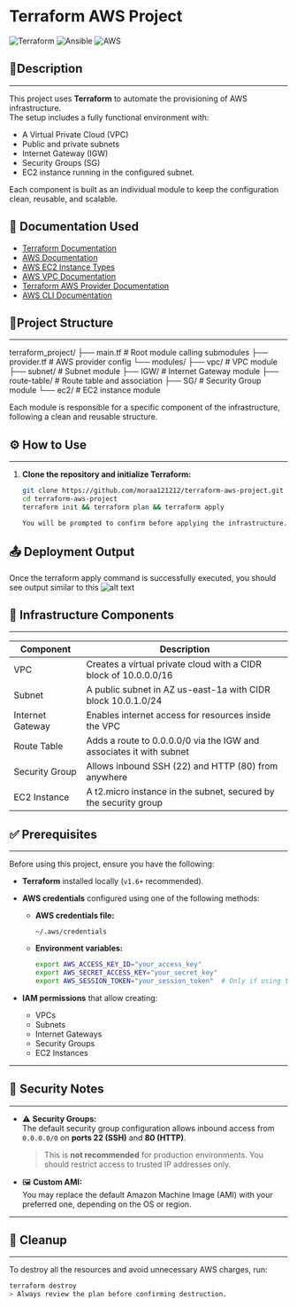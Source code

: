 # Terraform AWS Project

![Terraform](https://img.shields.io/badge/Terraform-v1.6+-623CE4?logo=terraform&logoColor=white&style=for-the-badge)
![Ansible](https://img.shields.io/badge/Ansible-Automation-black?logo=ansible&logoColor=white&style=for-the-badge)
![AWS](https://img.shields.io/badge/AWS-Cloud-orange?logo=amazon-aws&logoColor=white&style=for-the-badge)

## 📌Description
___________________________________________________________________________________________________
This project uses **Terraform** to automate the provisioning of AWS infrastructure.  
The setup includes a fully functional environment with:
- A Virtual Private Cloud (VPC)
- Public and private subnets
- Internet Gateway (IGW)
- Security Groups (SG)
- EC2 instance running in the configured subnet.
 
Each component is built as an individual module to keep the configuration clean, reusable, and scalable.
## 📘 Documentation Used

- [Terraform Documentation](https://www.terraform.io/docs) 
- [AWS Documentation](https://docs.aws.amazon.com/) 
- [AWS EC2 Instance Types](https://aws.amazon.com/ec2/instance-types/) 
- [AWS VPC Documentation](https://docs.aws.amazon.com/vpc/latest/userguide/) 
- [Terraform AWS Provider Documentation](https://registry.terraform.io/providers/hashicorp/aws/latest/docs) 
- [AWS CLI Documentation](https://docs.aws.amazon.com/cli/latest/userguide/)

## 📁Project Structure
__________________________________________________________________________________________________________________
terraform_project/
├── main.tf            # Root module calling submodules
├── provider.tf        # AWS provider config
└── modules/
    ├── vpc/           # VPC module
    ├── subnet/        # Subnet module
    ├── IGW/           # Internet Gateway module
    ├── route-table/   # Route table and association
    ├── SG/            # Security Group module
    └── ec2/           # EC2 instance module


Each module is responsible for a specific component of the infrastructure, following a clean and reusable structure.

## ⚙️ How to Use
__________________________________________________________________________________
1. **Clone the repository and initialize Terraform:**

   ```bash
   git clone https://github.com/moraa121212/terraform-aws-project.git
   cd terraform-aws-project
   terraform init && terraform plan && terraform apply

   You will be prompted to confirm before applying the infrastructure. Type yes to proceed.

## 📤 Deployment Output

Once the terraform apply command is successfully executed, you should see output similar to this
![alt text](<WhatsApp Image 2025-04-19 at 19.36.33_de2cc805.jpg>)

## 🧱 Infrastructure Components
______________________________________________________________________________________________
| Component        | Description                                                           |
|------------------|-----------------------------------------------------------------------|
| VPC              | Creates a virtual private cloud with a CIDR block of 10.0.0.0/16     |
| Subnet           | A public subnet in AZ us-east-1a with CIDR block 10.0.1.0/24         |
| Internet Gateway | Enables internet access for resources inside the VPC                |
| Route Table      | Adds a route to 0.0.0.0/0 via the IGW and associates it with subnet |
| Security Group   | Allows inbound SSH (22) and HTTP (80) from anywhere                 |
| EC2 Instance     | A t2.micro instance in the subnet, secured by the security group     |



## ✅ Prerequisites
__________________________________________________________________________________
Before using this project, ensure you have the following:

- **Terraform** installed locally (`v1.6+` recommended).
- **AWS credentials** configured using one of the following methods:
  
  - **AWS credentials file:**
    ```
    ~/.aws/credentials
    ```
  
  - **Environment variables:**
    ```bash
    export AWS_ACCESS_KEY_ID="your_access_key"
    export AWS_SECRET_ACCESS_KEY="your_secret_key"
    export AWS_SESSION_TOKEN="your_session_token"  # Only if using temporary credentials
    ```

- **IAM permissions** that allow creating:
  - VPCs
  - Subnets
  - Internet Gateways
  - Security Groups
  - EC2 Instances

---

## 🔐 Security Notes
________________________________________________________________________________________________
- ⚠️ **Security Groups:**  
  The default security group configuration allows inbound access from `0.0.0.0/0` on **ports 22 (SSH)** and **80 (HTTP)**.  
  > This is **not recommended** for production environments. You should restrict access to trusted IP addresses only.

- 🖼️ **Custom AMI:**  
  You may replace the default Amazon Machine Image (AMI) with your preferred one, depending on the OS or region.

---

## 🧹 Cleanup
_________________________________________________________________________
To destroy all the resources and avoid unnecessary AWS charges, run:

```bash
terraform destroy
> Always review the plan before confirming destruction.

